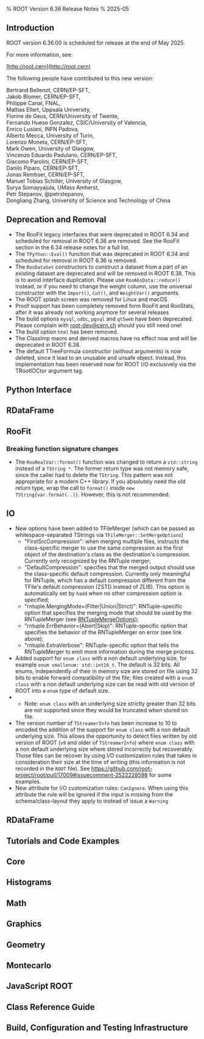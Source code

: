 % ROOT Version 6.36 Release Notes
% 2025-05
<a name="TopOfPage"></a>

## Introduction

ROOT version 6.36.00 is scheduled for release at the end of May 2025.

For more information, see:

[http://root.cern](http://root.cern)

The following people have contributed to this new version:

 Bertrand Bellenot, CERN/EP-SFT,\
 Jakob Blomer, CERN/EP-SFT,\
 Philippe Canal, FNAL,\
 Mattias Ellert, Uppsala University,\
 Florine de Geus, CERN/University of Twente,\
 Fernando Hueso Gonzalez, CSIC/University of Valencia,\
 Enrico Lusiani, INFN Padova,\
 Alberto Mecca, University of Turin,\
 Lorenzo Moneta, CERN/EP-SFT,\
 Mark Owen, University of Glasgow,\
 Vincenzo Eduardo Padulano, CERN/EP-SFT,\
 Giacomo Parolini, CERN/EP-SFT,\
 Danilo Piparo, CERN/EP-SFT,\
 Jonas Rembser, CERN/EP-SFT,\
 Manuel Tobias Schiller, University of Glasgow,\
 Surya Somayyajula, UMass Amherst,\
 Petr Stepanov, @petrstepanov,\
 Dongliang Zhang, University of Science and Technology of China

## Deprecation and Removal

* The RooFit legacy interfaces that were deprecated in ROOT 6.34 and scheduled for removal in ROOT 6.36 are removed. See the RooFit section in the 6.34 release notes for a full list.
* The `TPython::Eval()` function that was deprecated in ROOT 6.34 and scheduled for removal in ROOT 6.36 is removed.
* The `RooDataSet` constructors to construct a dataset from a part of an existing dataset are deprecated and will be removed in ROOT 6.38. This is to avoid interface duplication. Please use `RooAbsData::reduce()` instead, or if you need to change the weight column, use the universal constructor with the `Import()`, `Cut()`, and `WeightVar()` arguments.
* The ROOT splash screen was removed for Linux and macOS
* Proof support has been completely removed form RooFit and RooStats, after it was already not working anymore for several releases
* The build options `mysql`, `odbc`, `pgsql` and `qt5web` have been deprecated. Please complain with root-dev@cern.ch should you still need one!
* The build option `html` has been removed.
* The ClassImp macro and derived macros have no effect now and will be deprecated in ROOT 6.38.
* The default TTreeFormula constructor (without arguments) is now deleted, since it lead to an unusable and unsafe object. Instead, this implementation has been reserved now for ROOT I/O exclusively via the TRootIOCtor argument tag.

## Python Interface

## RDataFrame

## RooFit

### Breaking function signature changes

  * The `RooRealVar::format()` function was changed to return a `std::string` instead of a `TString *`.
    The former return type was not memory safe, since the caller had to delete the `TString`.
    This pattern was not appropriate for a modern C++ library.
    If you absolutely need the old return type, wrap the call to `format()` inside `new TString{var.format(..)}`. However, this is not recommended.

## IO

* New options have been added to TFileMerger (which can be passed as whitespace-separated TStrings via `TFileMerger::SetMergeOptions`)
  * "FirstSrcCompression": when merging multiple files, instructs the class-specific merger to use the same compression as the
    first object of the destination's class as the destination's compression. Currently only recognized by the RNTuple merger;
  * "DefaultCompression": specifies that the merged output should use the class-specific default compression. Currently only
    meaningful for RNTuple, which has a default compression different from the TFile's default compression (ZSTD instead of ZLIB).
    This option is automatically set by `hadd` when no other compression option is specified;
  * "rntuple.MergingMode=(Filter|Union|Strict)": RNTuple-specific option that specifies the merging mode that should be used by
    the RNTupleMerger (see
    [RNTupleMergeOptions](https://root.cern/doc/v634/structROOT_1_1Experimental_1_1Internal_1_1RNTupleMergeOptions.html));
  * "rntuple.ErrBehavior=(Abort|Skip)": RNTuple-specific option that specifies the behavior of the RNTupleMerger on error (see link above);
  * "rntuple.ExtraVerbose": RNTuple-specific option that tells the RNTupleMerger to emit more information during the merge process.
* Added support for `enum class` with a non default underlying size, for example `enum smallenum: std::int16_t`.  The default is 32 bits.  All enums, independently of their in memory size are stored on file using 32 bits to enable forward compatibility of the file; files created with a `enum class` with a non default underlying size can be read with old version of ROOT into a `enum` type of default size.
* * Note: `enum class` with an underlying size strictly greater than 32 bits are not supported since they would be truncated when stored on file.
* The version number of `TStreamerInfo` has been increase to 10 to encoded the addition of the support for `enum class` with a non default underlying size. This allows the opportunity to detect files written by old version of ROOT (`v9` and older of `TStreamerInfo`) where  `enum class` with a non default underlying size where stored incorrectly but recoverably.  Those files can be recover by using I/O customization rules that takes in consideration their size at the time of writing (this information is not recorded in the `ROOT` file).  See https://github.com/root-project/root/pull/17009#issuecomment-2522228598 for some examples.
* New attribute for I/O customization rules: `CanIgnore`.  When using this attribute the rule will be ignored if the input is missing from the schema/class-layout they apply to instead of issue a `Warning`

## RDataFrame

## Tutorials and Code Examples

## Core

## Histograms

## Math

## Graphics

## Geometry

## Montecarlo

## JavaScript ROOT

## Class Reference Guide

## Build, Configuration and Testing Infrastructure


